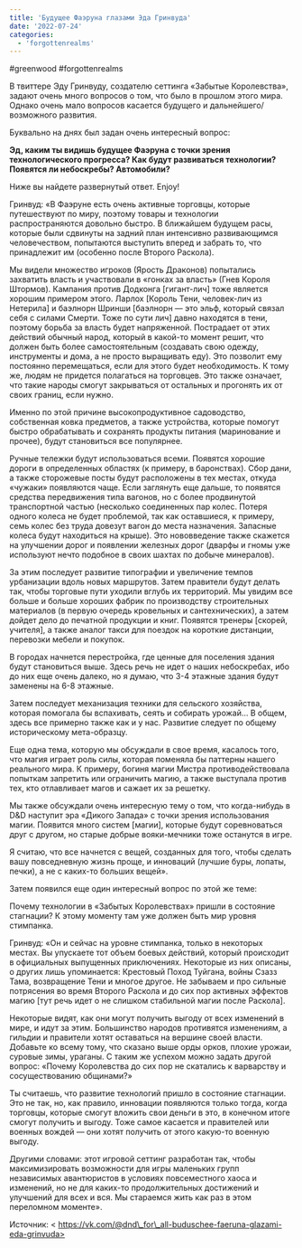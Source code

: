 ```yaml
---
title: 'Будущее Фаэруна глазами Эда Гринвуда'
date: '2022-07-24'
categories:
  - 'forgottenrealms'
---
```


#greenwood #forgottenrealms

В твиттере Эду Гринвуду, создателю сеттинга «Забытые Королевства», задают очень много вопросов о том, что было в прошлом этого мира. Однако очень мало вопросов касается будущего и дальнейшего/возможного развития.

Буквально на днях был задан очень интересный вопрос:

**Эд, каким ты видишь будущее Фаэруна с точки зрения технологического прогресса? Как будут развиваться технологии? Появятся ли небоскребы? Автомобили?**

Ниже вы найдете развернутый ответ. Enjoy!

Гринвуд: «В Фаэруне есть очень активные торговцы, которые путешествуют по миру, поэтому товары и технологии распространяются довольно быстро. В ближайшем будущем расы, которые были сдвинуты на задний план интенсивно развивающимся человечеством, попытаются выступить вперед и забрать то, что принадлежит им (особенно после Второго Раскола).

Мы видели множество игроков (Ярость Драконов) попытались захватить власть и участвовали в «гонках за власть» (Гнев Короля Штормов). Кампания против Додконга \[гигант-лич\] тоже является хорошим примером этого. Ларлох \[Король Тени, человек-лич из Нетерила\] и баэлнорн Шринши \[баэлнорн — это эльф, который связал себя с силами Смерти. Тоже по сути лич\] давно находятся в тени, поэтому борьба за власть будет напряженной. Пострадает от этих действий обычный народ, который в какой-то момент решит, что должен быть более самостоятельным (создавать свою одежду, инструменты и дома, а не просто выращивать еду). Это позволит ему постоянно перемещаться, если для этого будет необходимость. К тому же, людям не придется полагаться на торговцев. Это также означает, что такие народы смогут закрываться от остальных и прогонять их от своих границ, если нужно.

Именно по этой причине высокопродуктивное садоводство, собственная ковка предметов, а также устройства, которые помогут быстро обрабатывать и сохранять продукты питания (маринование и прочее), будут становиться все популярнее.

Ручные тележки будут использоваться всеми. Появятся хорошие дороги в определенных областях (к примеру, в баронствах). Сбор дани, а также сторожевые посты будут расположены в тех местах, откуда «чужаки» появляются чаще. Если заглянуть еще дальше, то появятся средства передвижения типа вагонов, но с более продвинутой транспортной частью (несколько соединенных пар колес. Потеря одного колеса не будет проблемой, так как оставшиеся, к примеру, семь колес без труда довезут вагон до места назначения. Запасные колеса будут находиться на крыше). Это нововведение также скажется на улучшении дорог и появлении железных дорог (дварфы и гномы уже используют нечто подобное в своих шахтах по добыче минералов).

За этим последует развитие типографии и увеличение темпов урбанизации вдоль новых маршрутов. Затем правители будут делать так, чтобы торговые пути уходили вглубь их территорий. Мы увидим все больше и больше хороших фабрик по производству строительных материалов (в первую очередь кровельных и сантехнических), а затем дойдет дело до печатной продукции и книг. Появятся тренеры \[скорей, учителя\], а также аналог такси для поездок на короткие дистанции, перевозки мебели и покупок.

В городах начнется перестройка, где ценные для поселения здания будут становиться выше. Здесь речь не идет о наших небоскребах, ибо до них еще очень далеко, но я думаю, что 3-4 этажные здания будут заменены на 6-8 этажные.

Затем последует механизация техники для сельского хозяйства, которая помогала бы вспахивать, сеять и собирать урожай… В общем, здесь все примерно также как и у нас. Развитие следует по общему историческому мета-образцу.

Еще одна тема, которую мы обсуждали в свое время, касалось того, что магия играет роль силы, которая поменяла бы паттерны нашего реального мира. К примеру, богиня магии Мистра противодействовала попыткам запретить или ограничить магию, а также выступала против тех, кто отлавливает магов и сажает их за решетку.

Мы также обсуждали очень интересную тему о том, что когда-нибудь в D&D наступит эра «Дикого Запада» с точки зрения использования магии. Появится много систем \[магии\], которые будут соревноваться друг с другом, но старые добрые вояки-мечники тоже останутся в игре.

Я считаю, что все начнется с вещей, созданных для того, чтобы сделать вашу повседневную жизнь проще, и инноваций (лучшие буры, лопаты, печки), а не с каких-то больших вещей».

Затем появился еще один интересный вопрос по этой же теме:

Почему технологии в «Забытых Королевствах» пришли в состояние стагнации? К этому моменту там уже должен быть мир уровня стимпанка.

Гринвуд: «Он и сейчас на уровне стимпанка, только в некоторых местах. Вы упускаете тот объем боевых действий, который происходит в официальных выпущенных приключениях. Некоторые из них описаны, о других лишь упоминается: Крестовый Поход Туйгана, войны Сзазз Тама, возвращение Тени и многое другое. Не забываем и про сильные потрясения во время Второго Раскола и до сих пор активных эффектов магию \[тут речь идет о не слишком стабильной магии после Раскола\].

Некоторые видят, как они могут получить выгоду от всех изменений в мире, и идут за этим. Большинство народов противятся изменениям, а гильдии и правители хотят оставаться на вершине своей власти. Добавьте ко всему тому, что сказано выше орды орков, плохие урожаи, суровые зимы, ураганы. С таким же успехом можно задать другой вопрос: «Почему Королевства до сих пор не скатались к варварству и сосуществованию общинами?»

Ты считаешь, что развитие технологий пришло в состояние стагнации. Это не так, но, как правило, инновации появляются только тогда, когда торговцы, которые смогут вложить свои деньги в это, в конечном итоге смогут получить и выгоду. Тоже самое касается и правителей или военных вождей — они хотят получить от этого какую-то военную выгоду.

Другими словами: этот игровой сеттинг разработан так, чтобы максимизировать возможности для игры маленьких групп независимых авантюристов в условиях повсеместного хаоса и изменений, но не для каких-то продолжительных достижений и улучшений для всех и вся. Мы стараемся жить как раз в этом переломном моменте».

Источник: < https://vk.com/@dnd\_for\_all-buduschee-faeruna-glazami-eda-grinvuda>
